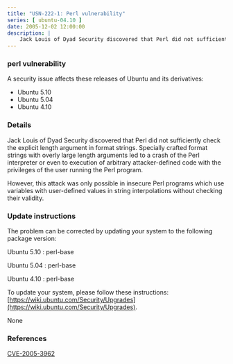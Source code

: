 ```yaml
---
title: "USN-222-1: Perl vulnerability"
series: [ ubuntu-04.10 ]
date: 2005-12-02 12:00:00
description: |
    Jack Louis of Dyad Security discovered that Perl did not sufficiently check the explicit length argument in format strings. Specially crafted format strings with overly large length arguments led to a crash of the Perl interpreter or even to execution of arbitrary attacker-defined code with the privileges of the user running the Perl program.
--- 
```

 
### perl vulnerability

A security issue affects these releases of Ubuntu and its derivatives:

* Ubuntu 5.10
* Ubuntu 5.04
* Ubuntu 4.10

### Details

Jack Louis of Dyad Security discovered that Perl did not sufficiently check the explicit length argument in format strings. Specially crafted format strings with overly large length arguments led to a crash of the Perl interpreter or even to execution of arbitrary attacker-defined code with the privileges of the user running the Perl program.

However, this attack was only possible in insecure Perl programs which use variables with user-defined values in string interpolations without checking their validity.

### Update instructions

The problem can be corrected by updating your system to the following package version:

Ubuntu 5.10
 : perl-base 

Ubuntu 5.04
 : perl-base 

Ubuntu 4.10
 : perl-base 

To update your system, please follow these instructions: [https://wiki.ubuntu.com/Security/Upgrades](https://wiki.ubuntu.com/Security/Upgrades).

None

### References

 [CVE-2005-3962](http://people.ubuntu.com/~ubuntu-security/cve/CVE-2005-3962)
 
